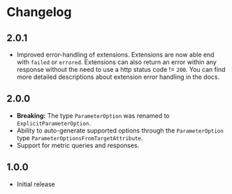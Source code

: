 # Changelog

## 2.0.1

- Improved error-handling of extensions. Extensions are now able end with `failed` or `errored`. Extensions can also return an error within any response without
  the need to use a http status code != `200`. You can find more detailed descriptions about extension error handling in the docs.

## 2.0.0

 - **Breaking:** The type `ParameterOption` was renamed to `ExplicitParameterOption`.
 - Ability to auto-generate supported options through the `ParameterOption` type `ParameterOptionsFromTargetAttribute`.
 - Support for metric queries and responses.

## 1.0.0

 - Initial release
